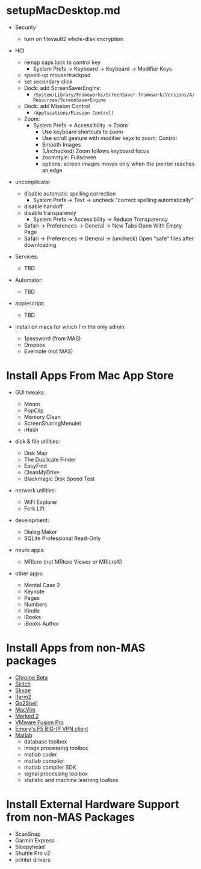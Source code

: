setupMacDesktop.md
====================

- Security
   - turn on filevault2 whole-disk encryption

- HCI
   - remap caps lock to control key
      - System Prefs -> Keyboard -> Keyboard -> Modifier Keys
   - speed-up mouse/trackpad
   - set secondary click
   - Dock: add ScreenSaverEngine:
     - `/System/Library/Frameworks/ScreenSaver.framework/Versions/A/Resources/ScreenSaverEngine`
   - Dock: add Mission Control 
      - `/Applications/Mission Control)`
   - Zoom:
      - System Prefs -> Accessibility -> Zoom
         - Use keyboard shortcuts to zoom
         - Use scroll gesture with modifier keys to zoom: Control
         - Smooth Images
         - (Unchecked) Zoom follows keyboard focus
         - zoomstyle: Fullscreen
         - options: screen images moves only when the pointer reaches an edge

- uncomplicate:
   - disable automatic spelling correction
      - System Prefs -> Text -> uncheck "correct spelling automatically"
   - disable handoff
   - disable transparency
      - System Prefs -> Accessibility -> Reduce Transparency
   - Safari -> Preferences -> General -> New Tabs Open With Empty Page
   - Safari -> Preferences -> General -> (uncheck) Open "safe" files after downloading

- Services:
   - TBD

- Automator:
   - TBD

- applescript:
   - TBD

- Install on macs for which I'm the only admin:
   - 1password (from MAS)
   - Dropbox
   - Evernote (not MAS)


Install Apps From Mac App Store
===========================

- GUI tweaks:
   - Moom
   - PopClip
   - Memory Clean
   - ScreenSharingMenulet
   - iHash

- disk & file utilities:
   - Disk Map
   - The Duplicate Finder
   - EasyFind
   - CleanMyDrive
   - Blackmagic Disk Speed Test

- network utilities:
   - WiFi Explorer
   - Fork Lift

- development:
   - Dialog Maker
   - SQLite Professional Read-Only

- neuro apps:
   - MRIcro (not MRIcro Viewer or MRIcroX)

- other apps:
   - Mental Case 2
   - Keynote
   - Pages
   - Numbers
   - Kindle
   - iBooks
   - iBooks Author


Install Apps from non-MAS packages
=======================
- [Chrome Beta](https://www.google.com/chrome/browser/beta.html)
- [Skitch](https://evernote.com/skitch/)
- [Skype](http://www.skype.com/en/download-skype/skype-for-computer/)
- [Iterm2](http://iterm2.com)
- [Go2Shell](http://zipzapmac.com/Go2Shell)
- [MacVim](https://github.com/macvim-dev/macvim/releases)
- [Marked 2](http://marked2app.com/)
- [VMware Fusion Pro](http://www.vmware.com/products/fusion/fusion-evaluation.html)
- [Emory's F5 BIG-IP VPN client](http://it.emory.edu/vpntools/)
- [Matlab](http://www.mathworks.com/)
   - database toolbox
   - image processing toolbox
   - matlab coder
   - matlab compiler
   - matlab compiler SDK
   - signal processing toolbox
   - statistic and machine learning toolbox


Install External Hardware Support from non-MAS Packages
========================================================
- ScanSnap
- Garmin Express
- Sleepyhead
- Shuttle Pro v2
- printer drivers
